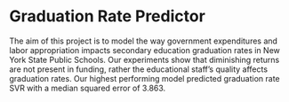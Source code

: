 # Graduation Rate Predictor

The aim of this project is to model the way government expenditures and labor appropriation impacts secondary education graduation rates in New York State Public Schools. Our experiments show that diminishing returns are not present in funding, rather the educational staff’s quality affects graduation rates. Our highest performing model predicted graduation rate SVR with a median squared error of 3.863.
